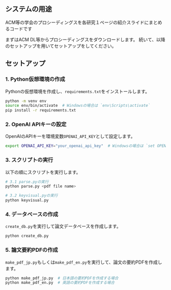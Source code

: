 ## システムの用途
ACM等の学会のプロシーディングスを各研究１ページの紹介スライドにまとめるコードです

まずはACM DL等からプロシーディングスをダウンロードします。
続いて、以降のセットアップを用いてセットアップをしてください。

## セットアップ

### 1. Python仮想環境の作成
Pythonの仮想環境を作成し、`requirements.txt`をインストールします。

```bash
python -m venv env
source env/bin/activate  # Windowsの場合は `env\Scripts\activate`
pip install -r requirements.txt
```

### 2. OpenAI APIキーの設定
OpenAIのAPIキーを環境変数`OPENAI_API_KEY`として設定します。

```bash
export OPENAI_API_KEY="your_openai_api_key"  # Windowsの場合は `set OPENAI_API_KEY=your_openai_api_key`
```

### 3. スクリプトの実行
以下の順にスクリプトを実行します。

```bash
# 3.1 parse.pyの実行
python parse.py <pdf file name>

# 3.2 keyvisual.pyの実行
python keyvisual.py

```

### 4. データベースの作成
`create_db.py`を実行して論文データベースを作成します。

```bash
python create_db.py
```

### 5. 論文要約PDFの作成
`make_pdf_jp.py`もしくは`make_pdf_en.py`を実行して、論文の要約PDFを作成します。

```bash
python make_pdf_jp.py  # 日本語の要約PDFを作成する場合
python make_pdf_en.py  # 英語の要約PDFを作成する場合
```

